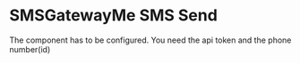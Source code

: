 # SMSGatewayMe SMS Send

The component has to be configured. You need the api token and the phone number(id)